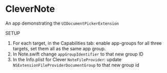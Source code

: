 # CleverNote
An app demonstrating the `UIDocumentPickerExtension`

SETUP

1. For each target, in the Capabilities tab: enable app-groups for all three targets, set them all as the same app group.
2. In Note.swift change `appGroupIdentifier` to that new group ID
3. In the Info.plist for Clever `NoteFileProvider`: update `NSExtensionFileProviderDocumentGroup` to that new group id
